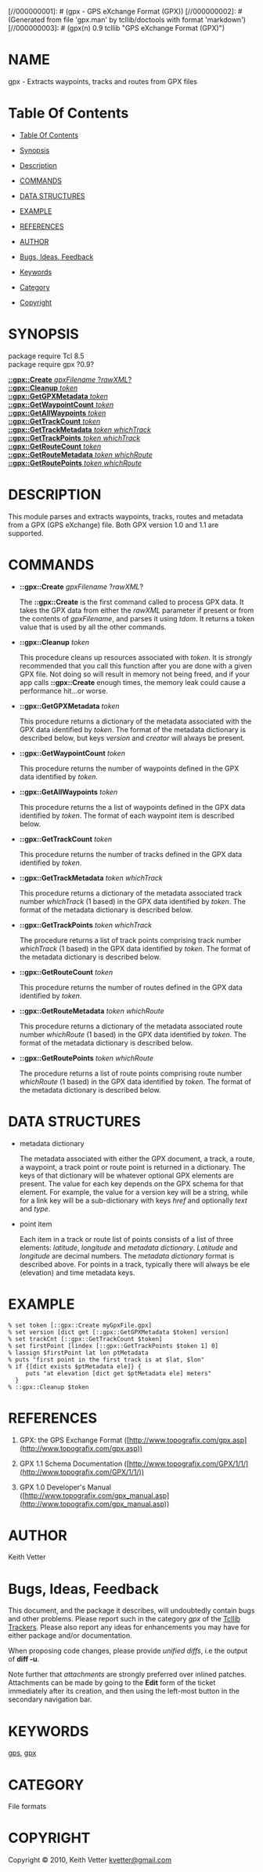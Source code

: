 
[//000000001]: # (gpx - GPS eXchange Format (GPX))
[//000000002]: # (Generated from file 'gpx.man' by tcllib/doctools with format 'markdown')
[//000000003]: # (gpx(n) 0.9 tcllib "GPS eXchange Format (GPX)")

# NAME

gpx - Extracts waypoints, tracks and routes from GPX files

# <a name='toc'></a>Table Of Contents

  -  [Table Of Contents](#toc)

  -  [Synopsis](#synopsis)

  -  [Description](#section1)

  -  [COMMANDS](#section2)

  -  [DATA STRUCTURES](#section3)

  -  [EXAMPLE](#section4)

  -  [REFERENCES](#section5)

  -  [AUTHOR](#section6)

  -  [Bugs, Ideas, Feedback](#section7)

  -  [Keywords](#keywords)

  -  [Category](#category)

  -  [Copyright](#copyright)

# <a name='synopsis'></a>SYNOPSIS

package require Tcl 8.5  
package require gpx ?0.9?  

[__::gpx::Create__ *gpxFilename* ?*rawXML*?](#1)  
[__::gpx::Cleanup__ *token*](#2)  
[__::gpx::GetGPXMetadata__ *token*](#3)  
[__::gpx::GetWaypointCount__ *token*](#4)  
[__::gpx::GetAllWaypoints__ *token*](#5)  
[__::gpx::GetTrackCount__ *token*](#6)  
[__::gpx::GetTrackMetadata__ *token* *whichTrack*](#7)  
[__::gpx::GetTrackPoints__ *token* *whichTrack*](#8)  
[__::gpx::GetRouteCount__ *token*](#9)  
[__::gpx::GetRouteMetadata__ *token* *whichRoute*](#10)  
[__::gpx::GetRoutePoints__ *token* *whichRoute*](#11)  

# <a name='description'></a>DESCRIPTION

This module parses and extracts waypoints, tracks, routes and metadata from a
GPX (GPS eXchange) file. Both GPX version 1.0 and 1.1 are supported.

# <a name='section2'></a>COMMANDS

  - <a name='1'></a>__::gpx::Create__ *gpxFilename* ?*rawXML*?

    The __::gpx::Create__ is the first command called to process GPX data. It
    takes the GPX data from either the *rawXML* parameter if present or from the
    contents of *gpxFilename*, and parses it using *tdom*. It returns a token
    value that is used by all the other commands.

  - <a name='2'></a>__::gpx::Cleanup__ *token*

    This procedure cleans up resources associated with *token*. It is *strongly*
    recommended that you call this function after you are done with a given GPX
    file. Not doing so will result in memory not being freed, and if your app
    calls __::gpx::Create__ enough times, the memory leak could cause a
    performance hit...or worse.

  - <a name='3'></a>__::gpx::GetGPXMetadata__ *token*

    This procedure returns a dictionary of the metadata associated with the GPX
    data identified by *token*. The format of the metadata dictionary is
    described below, but keys *version* and *creator* will always be present.

  - <a name='4'></a>__::gpx::GetWaypointCount__ *token*

    This procedure returns the number of waypoints defined in the GPX data
    identified by *token*.

  - <a name='5'></a>__::gpx::GetAllWaypoints__ *token*

    This procedure returns the a list of waypoints defined in the GPX data
    identified by *token*. The format of each waypoint item is described below.

  - <a name='6'></a>__::gpx::GetTrackCount__ *token*

    This procedure returns the number of tracks defined in the GPX data
    identified by *token*.

  - <a name='7'></a>__::gpx::GetTrackMetadata__ *token* *whichTrack*

    This procedure returns a dictionary of the metadata associated track number
    *whichTrack* (1 based) in the GPX data identified by *token*. The format of
    the metadata dictionary is described below.

  - <a name='8'></a>__::gpx::GetTrackPoints__ *token* *whichTrack*

    The procedure returns a list of track points comprising track number
    *whichTrack* (1 based) in the GPX data identified by *token*. The format of
    the metadata dictionary is described below.

  - <a name='9'></a>__::gpx::GetRouteCount__ *token*

    This procedure returns the number of routes defined in the GPX data
    identified by *token*.

  - <a name='10'></a>__::gpx::GetRouteMetadata__ *token* *whichRoute*

    This procedure returns a dictionary of the metadata associated route number
    *whichRoute* (1 based) in the GPX data identified by *token*. The format of
    the metadata dictionary is described below.

  - <a name='11'></a>__::gpx::GetRoutePoints__ *token* *whichRoute*

    The procedure returns a list of route points comprising route number
    *whichRoute* (1 based) in the GPX data identified by *token*. The format of
    the metadata dictionary is described below.

# <a name='section3'></a>DATA STRUCTURES

  - metadata dictionary

    The metadata associated with either the GPX document, a track, a route, a
    waypoint, a track point or route point is returned in a dictionary. The keys
    of that dictionary will be whatever optional GPX elements are present. The
    value for each key depends on the GPX schema for that element. For example,
    the value for a version key will be a string, while for a link key will be a
    sub-dictionary with keys *href* and optionally *text* and *type*.

  - point item

    Each item in a track or route list of points consists of a list of three
    elements: *latitude*, *longitude* and *metadata dictionary*. *Latitude* and
    *longitude* are decimal numbers. The *metadata dictionary* format is
    described above. For points in a track, typically there will always be ele
    (elevation) and time metadata keys.

# <a name='section4'></a>EXAMPLE

    % set token [::gpx::Create myGpxFile.gpx]
    % set version [dict get [::gpx::GetGPXMetadata $token] version]
    % set trackCnt [::gpx::GetTrackCount $token]
    % set firstPoint [lindex [::gpx::GetTrackPoints $token 1] 0]
    % lassign $firstPoint lat lon ptMetadata
    % puts "first point in the first track is at $lat, $lon"
    % if {[dict exists $ptMetadata ele]} {
         puts "at elevation [dict get $ptMetadata ele] meters"
      }
    % ::gpx::Cleanup $token

# <a name='section5'></a>REFERENCES

  1. GPX: the GPS Exchange Format
     ([http://www.topografix.com/gpx.asp](http://www.topografix.com/gpx.asp))

  1. GPX 1.1 Schema Documentation
     ([http://www.topografix.com/GPX/1/1/](http://www.topografix.com/GPX/1/1/))

  1. GPX 1.0 Developer's Manual
     ([http://www.topografix.com/gpx_manual.asp](http://www.topografix.com/gpx_manual.asp))

# <a name='section6'></a>AUTHOR

Keith Vetter

# <a name='section7'></a>Bugs, Ideas, Feedback

This document, and the package it describes, will undoubtedly contain bugs and
other problems. Please report such in the category *gpx* of the [Tcllib
Trackers](http://core.tcl.tk/tcllib/reportlist). Please also report any ideas
for enhancements you may have for either package and/or documentation.

When proposing code changes, please provide *unified diffs*, i.e the output of
__diff -u__.

Note further that *attachments* are strongly preferred over inlined patches.
Attachments can be made by going to the __Edit__ form of the ticket immediately
after its creation, and then using the left-most button in the secondary
navigation bar.

# <a name='keywords'></a>KEYWORDS

[gps](../../../../index.md#gps), [gpx](../../../../index.md#gpx)

# <a name='category'></a>CATEGORY

File formats

# <a name='copyright'></a>COPYRIGHT

Copyright &copy; 2010, Keith Vetter <kvetter@gmail.com>
